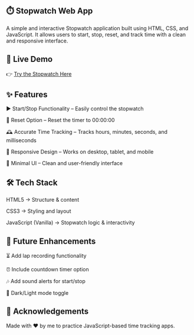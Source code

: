 ## ⏱️ Stopwatch Web App

A simple and interactive Stopwatch application built using HTML, CSS, and JavaScript.
It allows users to start, stop, reset, and track time with a clean and responsive interface.

## 🚀 Live Demo

👉 [Try the Stopwatch Here](https://thriving-pony-65267.netlify.app/)

## ✨ Features

▶️ Start/Stop Functionality – Easily control the stopwatch

🔄 Reset Option – Reset the timer to 00:00:00

🕰️ Accurate Time Tracking – Tracks hours, minutes, seconds, and milliseconds

📱 Responsive Design – Works on desktop, tablet, and mobile

🎨 Minimal UI – Clean and user-friendly interface

## 🛠️ Tech Stack

HTML5 → Structure & content

CSS3 → Styling and layout

JavaScript (Vanilla) → Stopwatch logic & interactivity


## 📌 Future Enhancements

⏳ Add lap recording functionality

⏰ Include countdown timer option

🎶 Add sound alerts for start/stop

🌙 Dark/Light mode toggle

## 🙌 Acknowledgements

Made with ❤️ by me to practice JavaScript-based time tracking apps.
